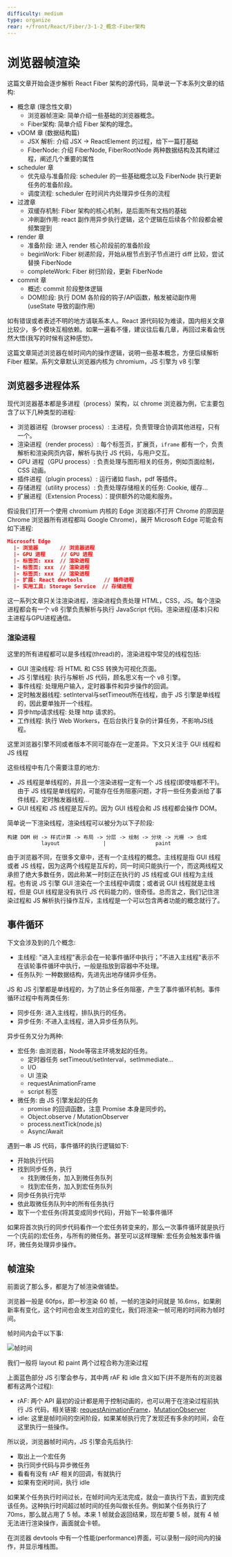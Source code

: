 ```yaml
---
difficulty: medium
type: organize
rear: +/front/React/Fiber/3-1-2_概念-Fiber架构
---
```


# 浏览器帧渲染

这篇文章开始会逐步解析 React Fiber 架构的源代码，简单说一下本系列文章的结构:
- 概念章 (理念性文章)
  - 浏览器帧渲染: 简单介绍一些基础的浏览器概念。
  - Fiber架构: 简单介绍 Fiber 架构的理念。
- vDOM 章 (数据结构篇)
  - JSX 解析: 介绍 JSX -> ReactElement 的过程，给下一篇打基础
  - FiberNode: 介绍 FiberNode, FiberRootNode 两种数据结构及其构建过程，阐述几个重要的属性
- scheduler 章
  - 优先级与准备阶段: scheduler 的一些基础概念以及 FiberNode 执行更新任务的准备阶段。
  - 调度流程: scheduler 在时间片内处理异步任务的流程
- 过渡章
  - 双缓存机制: Fiber 架构的核心机制，是后面所有文档的基础
  - 冲刷副作用: react 副作用异步执行逻辑，这个逻辑在后续各个阶段都会被频繁提到
- render 章
  - 准备阶段: 进入 render 核心阶段前的准备阶段
  - beginWork: Fiber 树递阶段，开始从根节点到子节点进行 diff 比较，尝试替换 FiberNode
  - completeWork: Fiber 树归阶段，更新 FiberNode
- commit 章
  - 概述: commit 阶段整体逻辑
  - DOM阶段: 执行 DOM 各阶段的钩子/API函数，触发被动副作用 (useState 导致的副作用)

如有错误或者表述不明的地方请联系本人。React 源代码较为难读，国内相关文章比较少，多个模块互相依赖。如果一遍看不懂，建议往后看几章，再回过来看会恍然大悟(我写的时候有这种感觉)。

<p class="hint">这篇文章简述浏览器在帧时间内的操作逻辑，说明一些基本概念，方便后续解析 Fiber 框架。系列文章默认浏览器内核为 chromium，JS 引擎为 v8 引擎</p>

## 浏览器多进程体系

现代浏览器基本都是多进程（process）架构，以 chrome 浏览器为例，它主要包含了以下几种类型的进程:
- 浏览器进程（browser process）: 主进程，负责管理合协调其他进程，只有一个。
- 渲染进程（render process）: 每个标签页，扩展页，`iframe` 都有一个，负责解析和渲染网页内容，解析与执行 JS 代码，与用户交互。
- GPU 进程（GPU process）: 负责处理与图形相关的任务，例如页面绘制，CSS 动画。
- 插件进程（plugin process）: 运行诸如 flash，pdf 等插件。
- 存储进程（utility process）: 负责处理存储相关的任务: Cookie, 缓存...
- 扩展进程（Extension Process）：提供额外的功能和服务。

假设我们打开一个使用 chromium 内核的 Edge 浏览器(不打开 Chrome 的原因是 Chrome 浏览器所有进程都叫 Google Chrome)，展开 Microsoft Edge 可能会有如下进程:

```json
Microsoft Edge
  |- 浏览器       // 浏览器进程
  |- GPU 进程     // GPU 进程
  |- 标签页: xxx  // 渲染进程
  |- 标签页: xxx  // 渲染进程
  |- 标签页: xxx  // 渲染进程
  |- 扩展: React devtools       // 插件进程
  |- 实用工具: Storage Service  // 存储进程
```

这一系列文章只关注渲染进程，渲染进程负责处理 HTML，CSS，JS。每个渲染进程都会有一个 v8 引擎负责解析与执行 JavaScript 代码。渲染进程(基本)只和主进程与GPU进程通信。

### 渲染进程

这里的所有进程都可以是多线程(thread)的，渲染进程中常见的线程包括:
- GUI 渲染线程: 将 HTML 和 CSS 转换为可视化页面。
- JS 引擎线程: 执行与解析 JS 代码，顾名思义有一个 v8 引擎。
- 事件线程: 处理用户输入，定时器事件和异步操作的回调。
- 定时触发器线程: setInterval与setTimeout所在线程，由于 JS 引擎是单线程的，因此要单独开一个线程。
- 异步http请求线程: 处理 http 请求的。
- 工作线程: 执行 Web Workers，在后台执行复杂的计算任务，不影响JS线程。

<p class="tip">这里浏览器引擎不同或者版本不同可能存在一定差异。下文只关注于 GUI 线程和 JS 线程</p>

这些线程中有几个需要注意的地方:
- JS 线程是单线程的，并且一个渲染进程一定有一个 JS 线程(即使啥都不干)。由于 JS 线程是单线程的，可能存在任务阻塞问题，才将一些任务委派给了事件线程，定时触发器线程...
- GUI 线程和 JS 线程是互斥的。因为 GUI 线程会和 JS 线程都会操作 DOM。

简单说一下渲染线程，渲染线程可以被分为以下子阶段: 
```text
构建 DOM 树 -> 样式计算 -> 布局 -> 分层 -> 绘制 -> 分块 -> 光栅 -> 合成
           layout              |                paint
```

<p class="discuss">由于浏览器不同，在很多文章中，还有一个主线程的概念。主线程是指 GUI 线程或者 JS 线程，因为这两个线程是互斥的，同一时间只能执行一个，而这两线程又承担了绝大多数任务，因此称某一时刻正在执行的 JS 线程或 GUI 线程为主线程。也有说 JS 引擎 GUI 渲染在一个主线程中调度；或者说 GUI 线程就是主线程，但是 GUI 线程是没有执行 JS 代码能力的，很奇怪。总而言之，我们记住渲染过程和 JS 解析执行操作互斥，主线程是一个可以包含两者功能的概念就行了。</p>

## 事件循环

下文会涉及到的几个概念:
- 主线程: "进入主线程"表示会在一轮事件循环中执行；"不进入主线程"表示不在该轮事件循环中执行，一般是指放到容器中不处理。
- 任务队列: 一种数据结构，先进先出地存储异步任务。

JS 和 JS 引擎都是单线程的，为了防止多任务阻塞，产生了事件循环机制。事件循环过程中有两类任务:
- 同步任务: 进入主线程，排队执行的任务。
- 异步任务: 不进入主线程，进入异步任务队列。

异步任务又分为两种:
- 宏任务: 由浏览器，Node等宿主环境发起的任务。
  - 定时器任务 setTimeout/setInterval，setImmediate...
  - I/O
  - UI 渲染
  - requestAnimationFrame
  - script 标签
- 微任务: 由 JS 引擎发起的任务
  - promise 的回调函数，注意 Promise 本身是同步的。
  - Object.observe / MutationObserver
  - process.nextTick(node.js)
  - Async/Await

遇到一串 JS 代码，事件循环的执行逻辑如下:
- 开始执行代码
- 找到同步任务，执行
  - 找到微任务，加入到微任务队列
  - 找到宏任务，加入到宏任务队列
- 同步任务执行完毕
- 依此取微任务队列中的所有任务执行
- 取下一个宏任务(将其变成同步代码)，开始下一轮事件循环

如果将首次执行的同步代码看作一个宏任务转变来的，那么一次事件循环就是执行一个(先前的)宏任务，与所有的微任务。甚至可以这样理解: 宏任务会触发事件循环，微任务处理异步操作。

## 帧渲染

前面说了那么多，都是为了帧渲染做铺垫。

浏览器一般是 60fps，即一秒渲染 60 帧，一帧的渲染时间就是 16.6ms，如果刷新率有变化，这个时间也会发生对应的变化，我们将渲染一帧可用的时间称为帧时间。

帧时间内会干以下事:

![帧时间](https://pionpill-1316521854.cos.ap-shanghai.myqcloud.com/blog%2Fdiagrams%2Ffront%2FReact%2Fframe.svg)

<p class="tip">我们一般将 layout 和 paint 两个过程合称为渲染过程</p>

上面蓝色部分 JS 引擎会参与，其中两 rAF 和 idle 含义如下(并不是所有的浏览器都有这两个过程):
- rAF: 两个 API 最初的设计都是用于控制动画的，也可以用于在渲染过程前执行 JS 代码，相关链接: [requestAnimationFrame](https://pionpill.github.io/blog/front/DOM/1-1_requestAnimationFrame)，[MutationObserver](https://pionpill.github.io/blog/front/DOM/1-2_MutationObserver)
- idle: 这里是帧时间的空闲阶段，如果某帧执行完了发现还有多余的时间，会在这里执行一些操作。

所以说，浏览器帧时间内，JS 引擎会先后执行:
- 取出上一个宏任务
- 执行同步代码与异步微任务
- 看看有没有 rAF 相关的回调，有就执行
- 如果有空闲时间，执行 idle

如果某个任务执行时间过长，在帧时间内无法完成，就会一直执行下去，直到完成该任务。这种执行时间超过帧时间的任务叫做长任务。例如某个任务执行了 70ms，那么就占用了 5 帧。本来 1 帧就会返回结果，现在却要 5 帧，就有 4 帧无法进行渲染操作，画面就会卡顿。

<p class="tip">在浏览器 devtools 中有一个性能(performance)界面，可以录制一段时间内的操作，并显示堆栈图。</p>
